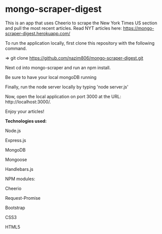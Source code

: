 # mongo-scraper-digest

This is an app that uses Cheerio to scrape the New York Times US section and pull the most recent articles. Read NYT articles here: https://mongo-scraper-digest.herokuapp.com/

To run the application locally, first clone this repository with the following command.

=> git clone https://github.com/nazim806/mongo-scraper-digest.git

Next cd into mongo-scraper and run an npm install.

Be sure to have your local mongoDB running

Finally, run the node server locally by typing 'node server.js'

Now, open the local application on port 3000 at the URL: http://localhost:3000/.

Enjoy your articles!

**Technologies used:**

Node.js

Express.js

MongoDB

Mongoose

Handlebars.js

NPM modules:

Cheerio

Request-Promise

Bootstrap 

CSS3 

HTML5

